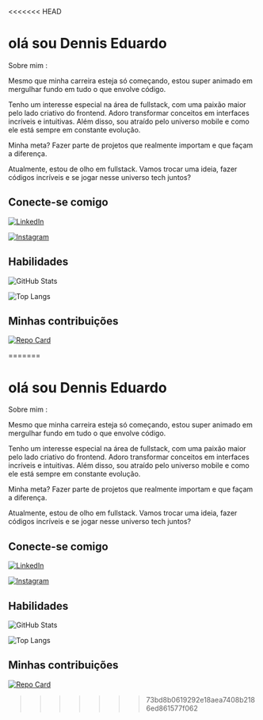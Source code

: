 <<<<<<< HEAD
# olá sou Dennis Eduardo

 Sobre mim :

Mesmo que minha carreira esteja só começando, estou super animado em mergulhar fundo em tudo o que envolve código.

Tenho um interesse especial na área de fullstack, com uma paixão maior pelo lado criativo do frontend. Adoro transformar conceitos em interfaces incríveis e intuitivas. Além disso, sou atraído pelo universo mobile e como ele está sempre em constante evolução.

Minha meta? Fazer parte de projetos que realmente importam e que façam a diferença.

Atualmente, estou de olho em fullstack. Vamos trocar uma ideia, fazer códigos incríveis e se jogar nesse universo tech juntos?

## Conecte-se comigo
[![LinkedIn](https://img.shields.io/badge/LinkedIn-fff?style=for-the-badge&logo=linkedin&logoColor=0E76A8)](https://www.linkedin.com/in/dennis-eduardo-freire-araujo-554791266//)

[![Instagram](https://img.shields.io/badge/Instagram-fff?style=for-the-badge&logo=instagram)](https://www.instagram.com/https://www.instagram.com/dennis___sant//)


## Habilidades
![GitHub Stats](https://github-readme-stats.vercel.app/api?username=Dennis-&theme=transparent&bg_color=000&border_color=30A3DC&show_icons=true&icon_color=30A3DC&title_color=E94D5F&text_color=FFF) 

![Top Langs](https://github-readme-stats-git-masterrstaa-rickstaa.vercel.app/api/top-langs/?username=Dennissant&bg_color=000&border_color=30A3DC&title_color=E94D5F&text_color=FFF)




## Minhas contribuições
[![Repo Card](https://github-readme-stats.vercel.app/api/pin/?username=Dennissant&repo=dio-lab-open-source&bg_color=000&border_color=30A3DC&show_icons=true&icon_color=30A3DC&title_color=E94D5F&text_color=FFF)](https://github.com/Dennissant/dio-lab-open-source.git)


=======
# olá sou Dennis Eduardo

 Sobre mim :

Mesmo que minha carreira esteja só começando, estou super animado em mergulhar fundo em tudo o que envolve código.

Tenho um interesse especial na área de fullstack, com uma paixão maior pelo lado criativo do frontend. Adoro transformar conceitos em interfaces incríveis e intuitivas. Além disso, sou atraído pelo universo mobile e como ele está sempre em constante evolução.

Minha meta? Fazer parte de projetos que realmente importam e que façam a diferença.

Atualmente, estou de olho em fullstack. Vamos trocar uma ideia, fazer códigos incríveis e se jogar nesse universo tech juntos?

## Conecte-se comigo
[![LinkedIn](https://img.shields.io/badge/LinkedIn-fff?style=for-the-badge&logo=linkedin&logoColor=0E76A8)](https://www.linkedin.com/in/dennis-eduardo-freire-araujo-554791266//)

[![Instagram](https://img.shields.io/badge/Instagram-fff?style=for-the-badge&logo=instagram)](https://www.instagram.com/https://www.instagram.com/dennis___sant//)


## Habilidades
![GitHub Stats](https://github-readme-stats.vercel.app/api?username=Dennis-&theme=transparent&bg_color=000&border_color=30A3DC&show_icons=true&icon_color=30A3DC&title_color=E94D5F&text_color=FFF) 

![Top Langs](https://github-readme-stats-git-masterrstaa-rickstaa.vercel.app/api/top-langs/?username=Dennissant&bg_color=000&border_color=30A3DC&title_color=E94D5F&text_color=FFF)




## Minhas contribuições
[![Repo Card](https://github-readme-stats.vercel.app/api/pin/?username=Dennissant&repo=dio-lab-open-source&bg_color=000&border_color=30A3DC&show_icons=true&icon_color=30A3DC&title_color=E94D5F&text_color=FFF)](https://github.com/Dennissant/dio-lab-open-source.git)
>>>>>>> 73bd8b0619292e18aea7408b2186ed861577f062
